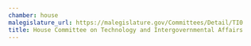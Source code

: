 ```yaml
---
chamber: house
malegislature_url: https://malegislature.gov/Committees/Detail/TI0
title: House Committee on Technology and Intergovernmental Affairs
---
```


